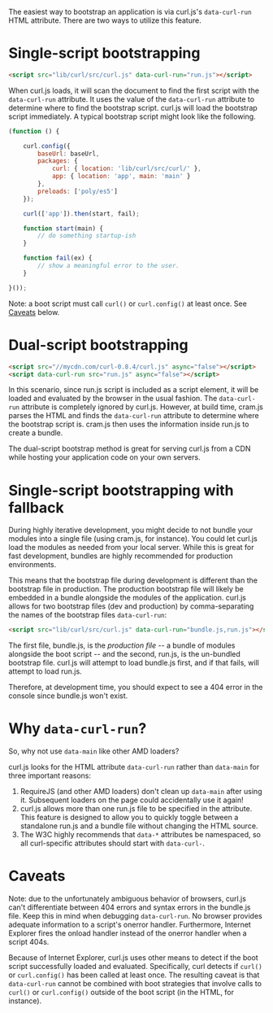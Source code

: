 The easiest way to bootstrap an application is via curl.js's `data-curl-run` HTML attribute.  There are two ways to utilize this feature.

Single-script bootstrapping
===

```html
<script src="lib/curl/src/curl.js" data-curl-run="run.js"></script>
```

When curl.js loads, it will scan the document to find the first script with the `data-curl-run` attribute.  It uses the value of the `data-curl-run` attribute to determine where to find the bootstrap script.  curl.js will load the bootstrap script immediately.  A typical bootstrap script might look like the following.

```js
(function () {

    curl.config({
        baseUrl: baseUrl,
        packages: {
            curl: { location: 'lib/curl/src/curl/' },
            app: { location: 'app', main: 'main' }
        },
        preloads: ['poly/es5']
    });

    curl(['app']).then(start, fail);

    function start(main) {
        // do something startup-ish
    }

    function fail(ex) {
        // show a meaningful error to the user.
    }

}());
```

Note: a boot script must call `curl()` or `curl.config()` at least once.  See [Caveats](#Caveats) below.

Dual-script bootstrapping
===

```html
<script src="//mycdn.com/curl-0.8.4/curl.js" async="false"></script>
<script data-curl-run src="run.js" async="false"></script>
```

In this scenario, since run.js script is included as a script element, it will be loaded and evaluated by the browser in the usual fashion.  The `data-curl-run` attribute is completely ignored by curl.js.  However, at build time, cram.js parses the HTML and finds the `data-curl-run` attribute to determine where the bootstrap script is.  cram.js then uses the information inside run.js to create a bundle.

The dual-script bootstrap method is great for serving curl.js from a CDN while hosting your application code on your own servers.


Single-script bootstrapping with fallback
===

During highly iterative development, you might decide to not bundle your modules into a single file (using cram.js, for instance).  You could let curl.js load the modules as needed from your local server.  While this is great for fast development, bundles are highly recommended for production environments.

This means that the bootstrap file during development is different than the bootstrap file in production.  The production bootstrap file will likely be embedded in a bundle alongside the modules of the application.  curl.js allows for two bootstrap files (dev and production) by comma-separating the names of the bootstrap files `data-curl-run`:

```html
<script src="lib/curl/src/curl.js" data-curl-run="bundle.js,run.js"></script>
```

The first file, bundle.js, is the *production file* -- a bundle of modules alongside the boot script -- and the second, run.js, is the un-bundled bootstrap file.  curl.js will attempt to load bundle.js first, and if that fails, will attempt to load run.js.

Therefore, at development time, you should expect to see a 404 error in the console since bundle.js won't exist.

Why `data-curl-run`?
===

So, why not use `data-main` like other AMD loaders?

curl.js looks for the HTML attribute `data-curl-run` rather than `data-main` for three important reasons:

1. RequireJS (and other AMD loaders) don't clean up `data-main` after using it.  Subsequent loaders on the page could accidentally use it again!
2. curl.js allows more than one run.js file to be specified in the attribute.  This feature is designed to allow you to quickly toggle between a standalone run.js and a bundle file without changing the HTML source.
3. The W3C highly recommends that `data-*` attributes be namespaced, so all curl-specific attributes should start with `data-curl-`.

Caveats
===

Note: due to the unfortunately ambiguous behavior of browsers, curl.js can't differentiate between 404 errors and syntax errors in the bundle.js file.  Keep this in mind when debugging `data-curl-run`.  No browser provides adequate information to a script's onerror handler.  Furthermore, Internet Explorer fires the onload handler instead of the onerror handler when a script 404s.

Because of Internet Explorer, curl.js uses other means to detect if the boot script successfully loaded and evaluated.  Specifically, curl detects if `curl()` or `curl.config()` has been called at least once.  The resulting caveat is that `data-curl-run` cannot be combined with boot strategies that involve calls to `curl()` or `curl.config()` outside of the boot script (in the HTML, for instance).
